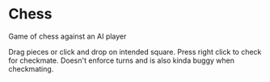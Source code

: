 # Chess
Game of chess against an AI player

Drag pieces or click and drop on intended square. Press right click to check for checkmate. Doesn't enforce turns and is also kinda buggy when checkmating. 

